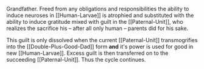 Grandfather. Freed from any obligations and responsibilities the ability to induce neuroses in [[Human-Larvae]] is atrophied and substituted with the ability to induce gratitude mixed with guilt in the [[Paternal-Unit]], who realizes the sacrifice his – after all only human – parents did for his sake.

This guilt is only dissolved when the current [[Paternal-Unit]] transmogrifies into the [[Double-Plus-Good-Dad]] form **and** it's power is used for good in new [[Human-Larvae]]. Excess guilt is then transferred on to the succeeding [[Paternal-Unit]]. Thus the cycle continues.